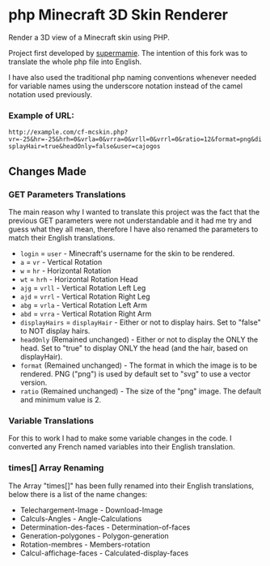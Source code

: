 php Minecraft 3D Skin Renderer
=====================

Render a 3D view of a Minecraft skin using PHP.

Project first developed by <a href="https://github.com/supermamie/php-Minecraft-3D-skin" target="_blank">supermamie</a>. The intention of this fork was to translate the whole php file into English.

I have also used the traditional php naming conventions whenever needed for variable names using the underscore notation instead of the camel notation used previously.

### Example of URL:
`http://example.com/cf-mcskin.php?vr=-25&hr=-25&hrh=0&vrla=0&vrra=0&vrll=0&vrrl=0&ratio=12&format=png&displayHair=true&headOnly=false&user=cajogos`


## Changes Made
### GET Parameters Translations
The main reason why I wanted to translate this project was the fact that the previous GET parameters were not understandable and it had me try and guess what they all mean, therefore I have also renamed the parameters to match their English translations.

- `login` = `user` - Minecraft's username for the skin to be rendered.
- `a` = `vr` - Vertical Rotation
- `w` = `hr` - Horizontal Rotation
- `wt` = `hrh` - Horizontal Rotation Head
- `ajg` = `vrll` - Vertical Rotation Left Leg
- `ajd` = `vrrl` - Vertical Rotation Right Leg
- `abg` = `vrla` - Vertical Rotation Left Arm
- `abd` = `vrra` - Vertical Rotation Right Arm
- `displayHairs` = `displayHair` - Either or not to display hairs. Set to "false" to NOT display hairs.
- `headOnly` (Remained unchanged) - Either or not to display the ONLY the head. Set to "true" to display ONLY the head (and the hair, based on displayHair).
- `format` (Remained unchanged) - The format in which the image is to be rendered. PNG ("png") is used by default set to "svg" to use a vector version.
- `ratio` (Remained unchanged) - The size of the "png" image. The default and minimum value is 2.

### Variable Translations
For this to work I had to make some variable changes in the code. I converted any French named variables into their English translation.

### times[] Array Renaming
The Array "times[]" has been fully renamed into their English translations, below there is a list of the name changes:

- Telechargement-Image - Download-Image
- Calculs-Angles - Angle-Calculations
- Determination-des-faces - Determination-of-faces
- Generation-polygones - Polygon-generation
- Rotation-membres - Members-rotation
- Calcul-affichage-faces - Calculated-display-faces
